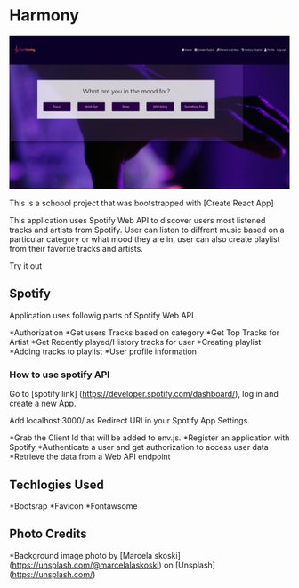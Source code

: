 # Harmony
![harmony music image](https://github.com/maaliskesakuu/spotify-app-frontend/blob/master/Screenshot%202020-06-17%20at%200.15.26.png)



This is a schoool project that  was bootstrapped with [Create React App]

This application uses Spotify Web API to discover users most listened tracks and artists from Spotify. User can listen to diffrent music based on a particular category or what mood they are in, user can also create playlist from their favorite tracks and artists.

Try it out 

## Spotify
Application uses followig parts of Spotify Web API

*Authorization
*Get users Tracks based on category 
*Get Top Tracks for Artist
*Get Recently played/History tracks for user
*Creating playlist
*Adding tracks to playlist
*User profile information

### How to use spotify API
Go to [spotify link] (https://developer.spotify.com/dashboard/), log in and create a new App.

Add localhost:3000/ as Redirect URI in your Spotify App Settings.

*Grab the Client Id that will be added to env.js.
*Register an application with Spotify
*Authenticate a user and get authorization to access user data
*Retrieve the data from a Web API endpoint

## Techlogies Used
*Bootsrap
*Favicon
*Fontawsome

## Photo Credits
*Background image photo by [Marcela skoski] (https://unsplash.com/@marcelalaskoski) on [Unsplash] (https://unsplash.com/)
